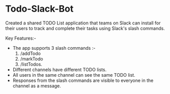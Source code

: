 # Todo-Slack-Bot

Created a shared TODO List application that teams on Slack can install for their users to track and complete their tasks using Slack's slash commands. 

Key Features:-
- The app supports 3 slash commands :- 
  1. /addTodo
  2. /markTodo 
  3. /listTodos. 
- Different channels have different TODO lists. 
- All users in the same channel can see the same TODO list. 
- Responses from the slash commands are visible to everyone in the channel as a message.

